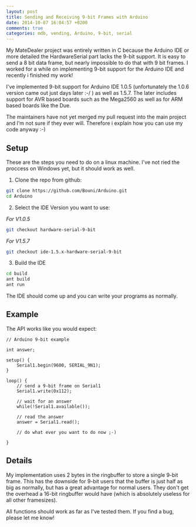 ```yaml
---
layout: post
title: Sending and Receiving 9-bit Frames with Arduino
date: 2014-10-07 16:04:57 +0200
comments: true
categories: mdb, vending, Arduino, 9-bit, serial
---
```


My MateDealer project was entirely written in C because the Arduino IDE or more detailed the HardwareSerial part lacks the 9-bit support. It is easy to send a 8 bit data frame, but nearly impossible to do that with 9 bit frames. I worked for a while on implementing 9-bit support for the Arduino IDE and recently i finished my work!

<!--more-->

I've implemented 9-bit support for Arduino IDE 1.0.5 (unfortunately the 1.0.6 version came out just days later :-/ ) as well as 1.5.7. The later includes support for AVR based boards such as the Mega2560 as well as for ARM based boards like the Due.

The maintainers have not yet merged my pull request into the main project and I'm not sure if they ever will. Therefore i explain how you can use my code anyway :-)

## Setup 

These are the steps you need to do on a linux machine. I've not ried the proccess on Windows yet, but it should work as well.

1. Clone the repo from github:

```sh    
git clone https://github.com/Bouni/Arduino.git
cd Arduino
```

2. Select the IDE Version you want to use:


*For V1.0.5*

```sh
git checkout hardware-serial-9-bit
```

*For V1.5.7*

```sh
git checkout ide-1.5.x-hardware-serial-9-bit
```


3. Build the IDE

```sh
cd build
ant build
ant run
```

The IDE should come up and you can write your programs as normally.

## Example

The API works like you would expect:

```arduino
// Arduino 9-bit example

int answer;

setup() {
    Serial1.begin(9600, SERIAL_9N1);
}

loop() {
    // send a 9-bit frame on Serial1   
    Serial1.write(0x112);
    
    // wait for an answer
    while(!Serial1.available());

    // read the answer
    answer = Serial1.read();   

    // do what ever you want to do now ;-)

}
```

## Details

My implementation uses 2 bytes in the ringbuffer to store a single 9-bit frame. This has the downside for 9-bit users that the buffer is just half as big as normally, but has a great advantage for normal users. They don't get the overhead a 16-bit ringbuffer would have (which is absolutely useless for all other framesizes).

All functions should work as far as I've tested them. If you find a bug, please let me know!

